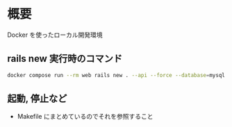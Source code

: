 # 概要

Docker を使ったローカル開発環境

## rails new 実行時のコマンド

```sh
docker compose run --rm web rails new . --api --force --database=mysql --skip-turbolinks --skip-test
```

## 起動, 停止など

- Makefile にまとめているのでそれを参照すること
